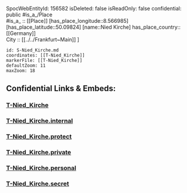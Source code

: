 ﻿---
location: [50.09824,8.566985] 
type: Station 
mapzoom: [8,18] 
mapmarker: tram 
tags:
- geo/station/tram
---
SpocWebEntityId: 156582
isDeleted: false
isReadOnly: false
confidential: public
#is_a_/Place  
#is_a_ :: [[Place]] 
[has_place_longitude::8.566985] 
[has_place_latitude::50.09824] 
[name::Nied Kirche] 
has_place_country:: [[Germany]]  
City :: [[../../Frankfurt~Main]] ] 


```leaflet
id: S-Nied_Kirche.md
coordinates: [[T-Nied_Kirche]] 
markerFile: [[T-Nied_Kirche]] 
defaultZoom: 11 
maxZoom: 18
```


## Confidential Links & Embeds: 

### [T-Nied_Kirche](/_public/Earth/Continent/Europe/Europe~Central/Germany/Germany~West/Hessen/counties~Hessen/Frankfurt~Main/Stations-FFM~T/T-Nied_Kirche.md) 

### [T-Nied_Kirche.internal](/_internal/Earth/Continent/Europe/Europe~Central/Germany/Germany~West/Hessen/counties~Hessen/Frankfurt~Main/Stations-FFM~T/T-Nied_Kirche.internal.md) 

### [T-Nied_Kirche.protect](/_protect/Earth/Continent/Europe/Europe~Central/Germany/Germany~West/Hessen/counties~Hessen/Frankfurt~Main/Stations-FFM~T/T-Nied_Kirche.protect.md) 

### [T-Nied_Kirche.private](/_private/Earth/Continent/Europe/Europe~Central/Germany/Germany~West/Hessen/counties~Hessen/Frankfurt~Main/Stations-FFM~T/T-Nied_Kirche.private.md) 

### [T-Nied_Kirche.personal](/_personal/Earth/Continent/Europe/Europe~Central/Germany/Germany~West/Hessen/counties~Hessen/Frankfurt~Main/Stations-FFM~T/T-Nied_Kirche.personal.md) 

### [T-Nied_Kirche.secret](/_secret/Earth/Continent/Europe/Europe~Central/Germany/Germany~West/Hessen/counties~Hessen/Frankfurt~Main/Stations-FFM~T/T-Nied_Kirche.secret.md) 
